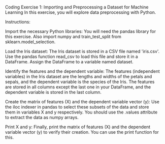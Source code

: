 Coding Exercise 1: Importing and Preprocessing a Dataset for Machine Learning
In this exercise, you will explore data preprocessing with Python.

Instructions:

Import the necessary Python libraries: You will need the pandas library for this exercise. Also import numpy and train_test_split from sklearn.model_selection.

Load the Iris dataset: The Iris dataset is stored in a CSV file named 'iris.csv'. Use the pandas function read_csv to load this file and store it in a DataFrame. Assign the DataFrame to a variable named dataset.

Identify the features and the dependent variable: The features (independent variables) in the Iris dataset are the lengths and widths of the petals and sepals, and the dependent variable is the species of the Iris. The features are stored in all columns except the last one in your DataFrame, and the dependent variable is stored in the last column.

Create the matrix of features (X) and the dependent variable vector (y): Use the iloc indexer in pandas to select these subsets of the data and store them in variables X and y respectively. You should use the .values attribute to extract the data as numpy arrays.

Print X and y: Finally, print the matrix of features (X) and the dependent variable vector (y) to verify their creation. You can use the print function for this.
